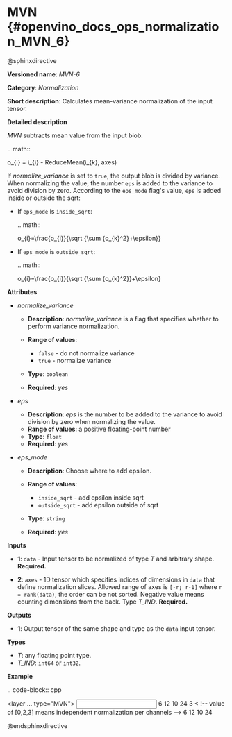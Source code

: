 # MVN {#openvino_docs_ops_normalization_MVN_6}

@sphinxdirective

**Versioned name**: *MVN-6*

**Category**: *Normalization*

**Short description**: Calculates mean-variance normalization of the input tensor.

**Detailed description**

*MVN* subtracts mean value from the input blob:

.. math::

   o_{i} = i_{i} - ReduceMean(i_{k}, axes)


If *normalize_variance* is set to ``true``, the output blob is divided by variance. When normalizing the value, the number ``eps`` is added to the variance to avoid division by zero. According to the ``eps_mode`` flag's value, ``eps`` is added inside or outside the sqrt:

* If ``eps_mode`` is ``inside_sqrt``:

  .. math::

     o_{i}=\frac{o_{i}}{\sqrt {\sum {o_{k}^2}+\epsilon}}


* If ``eps_mode`` is ``outside_sqrt``:

  .. math::

     o_{i}=\frac{o_{i}}{\sqrt {\sum {o_{k}^2}}+\epsilon}


**Attributes**

* *normalize_variance*

  * **Description**: *normalize_variance* is a flag that specifies whether to perform variance normalization.
  * **Range of values**:

    * ``false`` - do not normalize variance
    * ``true`` - normalize variance

  * **Type**: ``boolean``
  * **Required**: *yes*

* *eps*

  * **Description**: *eps* is the number to be added to the variance to avoid division by zero when normalizing the value.
  * **Range of values**: a positive floating-point number
  * **Type**: ``float``
  * **Required**: *yes*

* *eps_mode*

  * **Description**: Choose where to add epsilon.
  * **Range of values**:

    * ``inside_sqrt`` - add epsilon inside sqrt
    * ``outside_sqrt`` - add epsilon outside of sqrt

  * **Type**: ``string``
  * **Required**: *yes*

**Inputs**

* **1**: ``data`` - Input tensor to be normalized of type *T* and arbitrary shape. **Required.**

* **2**: ``axes`` - 1D tensor which specifies indices of dimensions in ``data`` that define normalization slices. Allowed range of axes is ``[-r; r-1]`` where ``r = rank(data)``, the order can be not sorted. Negative value means counting dimensions from the back. Type *T_IND*. **Required.**

**Outputs**

* **1**: Output tensor of the same shape and type as the ``data`` input tensor.

**Types**

* *T*: any floating point type.
* *T_IND*: ``int64`` or ``int32``.

**Example**

.. code-block:: cpp

   <layer ... type="MVN">
       <data eps="1e-9" eps_mode="inside_sqrt" normalize_variance="true"/>
       <input>
           <port id="0">
               <dim>6</dim>
               <dim>12</dim>
               <dim>10</dim>
               <dim>24</dim>
           </port>
           <port id="1">
               <dim>3</dim> < !-- value of [0,2,3] means independent normalization per channels -->
           </port>
       </input>
       <output>
           <port id="2">
               <dim>6</dim>
               <dim>12</dim>
               <dim>10</dim>
               <dim>24</dim>
           </port>
       </output>
   </layer>


@endsphinxdirective

